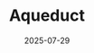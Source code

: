 ---
title: Aqueduct
fulltitle: Aqueduct
date: 2025-07-29
tags:
- 2025
characters:
- tzipora
categories:
- landscapes
- machines & vehicles
keywords:
- 2025
rgb: 157, 189, 78
url: /stories/aqueduct/
image: /images/fullres/aqueduct.jpg
caption: Simple aqueduct sketch.
---